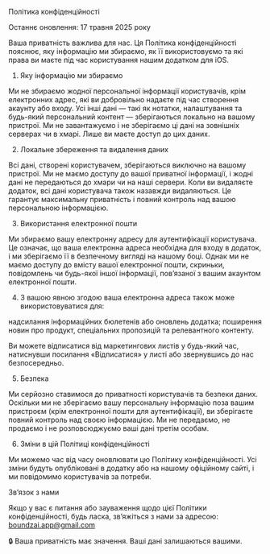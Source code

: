 Політика конфіденційності

Останнє оновлення: 17 травня 2025 року

Ваша приватність важлива для нас. Ця Політика конфіденційності пояснює, яку інформацію ми збираємо, як її використовуємо та які права ви маєте під час користування нашим додатком для iOS.

1. Яку інформацію ми збираємо

Ми не збираємо жодної персональної інформації користувачів, крім електронних адрес, які ви добровільно надаєте під час створення акаунту або входу. 
Усі інші дані — такі як нотатки, налаштування та будь-який персональний контент — зберігаються локально на вашому пристрої. Ми не завантажуємо і не зберігаємо ці дані на зовнішніх серверах чи в хмарі. Лише ви маєте доступ до цих даних.

2. Локальне збереження та видалення даних

Всі дані, створені користувачем, зберігаються виключно на вашому пристрої.
Ми не маємо доступу до вашої приватної інформації, і жодні дані не передаються до хмари чи на наші сервери.
Коли ви видаляєте додаток, всі дані користувача також назавжди видаляються.
Це гарантує максимальну приватність і повний контроль над вашою персональною інформацією.

3. Використання електронної пошти

Ми збираємо вашу електронну адресу для аутентифікації користувача.
Це означає, що ваша електронна адреса необхідна для входу в додаток, і ми зберігаємо її в безпечному вигляді на нашому боці.
Однак ми не маємо доступу до вмісту вашої електронної пошти, скриньки, повідомлень чи будь-якої іншої інформації, пов’язаної з вашим акаунтом електронної пошти.
 
4. З вашою явною згодою ваша електронна адреса також може використовуватися для:

надсилання інформаційних бюлетенів або оновлень додатка;
поширення новин про продукт, спеціальних пропозицій та релевантного контенту.

Ви можете відписатися від маркетингових листів у будь-який час, натиснувши посилання «Відписатися» у листі або звернувшись до нас безпосередньо.

5. Безпека
   
Ми серйозно ставимося до приватності користувачів та безпеки даних.
Оскільки ми не зберігаємо вашу персональну інформацію поза вашим пристроєм (крім електронної пошти для аутентифікації), ви зберігаєте повний контроль над своєю інформацією.
Ми не передаємо, не продаємо і не розповсюджуємо ваші дані третім особам.

6. Зміни в цій Політиці конфіденційності
    
Ми можемо час від часу оновлювати цю Політику конфіденційності.
Усі зміни будуть опубліковані в додатку або на нашому офіційному сайті, і ми повідомимо користувачів за потреби.

Зв’язок з нами

Якщо у вас є питання або зауваження щодо цієї Політики конфіденційності, будь ласка, зв’яжіться з нами за адресою: boundzai.app@gmail.com

🔒 Ваша приватність має значення. Ваші дані залишаються вашими.

